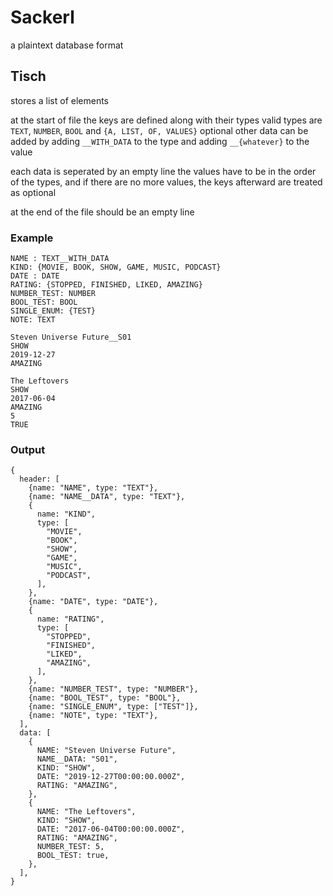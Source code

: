 # Sackerl
a plaintext database format

## Tisch
stores a list of elements

at the start of file the keys are defined along with their types
valid types are `TEXT`, `NUMBER`, `BOOL` and `{A, LIST, OF, VALUES}`
optional other data can be added by adding `__WITH_DATA` to the type and adding `__{whatever}` to the value

each data is seperated by an empty line
the values have to be in the order of the types, and if there are no more values, the keys afterward are treated as optional

at the end of the file should be an empty line

### Example
```
NAME : TEXT__WITH_DATA
KIND: {MOVIE, BOOK, SHOW, GAME, MUSIC, PODCAST}
DATE : DATE
RATING: {STOPPED, FINISHED, LIKED, AMAZING}
NUMBER_TEST: NUMBER
BOOL_TEST: BOOL
SINGLE_ENUM: {TEST}
NOTE: TEXT

Steven Universe Future__S01
SHOW
2019-12-27
AMAZING

The Leftovers
SHOW
2017-06-04
AMAZING
5
TRUE

```

### Output
```
{
  header: [
    {name: "NAME", type: "TEXT"},
    {name: "NAME__DATA", type: "TEXT"},
    {
      name: "KIND",
      type: [
        "MOVIE",
        "BOOK",
        "SHOW",
        "GAME",
        "MUSIC",
        "PODCAST",
      ],
    },
    {name: "DATE", type: "DATE"},
    {
      name: "RATING",
      type: [
        "STOPPED",
        "FINISHED",
        "LIKED",
        "AMAZING",
      ],
    },
    {name: "NUMBER_TEST", type: "NUMBER"},
    {name: "BOOL_TEST", type: "BOOL"},
    {name: "SINGLE_ENUM", type: ["TEST"]},
    {name: "NOTE", type: "TEXT"},
  ],
  data: [
    {
      NAME: "Steven Universe Future",
      NAME__DATA: "S01",
      KIND: "SHOW",
      DATE: "2019-12-27T00:00:00.000Z",
      RATING: "AMAZING",
    },
    {
      NAME: "The Leftovers",
      KIND: "SHOW",
      DATE: "2017-06-04T00:00:00.000Z",
      RATING: "AMAZING",
      NUMBER_TEST: 5,
      BOOL_TEST: true,
    },
  ],
}
```
